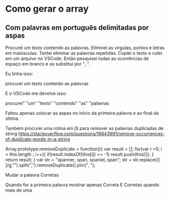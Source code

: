 # Como gerar o array

## Com palavras em português delimitadas por aspas

Procurei um texto contendo as palavras. Eliminei as vírgulas, pontos e letras em maiúsculas. Tentei eliminar as palavras repetidas.
Copiei o texto e colei em um arquivo no VSCode. Então pesquisei todas as ocorrências de espaço em branco e as substitui por ", ".

Eu tinha isso:

procurei um texto contendo as palavras

E o VSCode me devolve isso:

procurei" "um" "texto" "contendo" "as" "palavras

Faltou apenas colocar as aspas no início da primeira palavra e ao final da última.


Também procurei uma rotina em jS para remover as palavras duplicadas de string
https://stackoverflow.com/questions/16843991/remove-occurrences-of-duplicate-words-in-a-string

Array.prototype.removeDuplicate = function(){
   var result = [];
   for(var i =0; i < this.length ; i++){
       if(result.indexOf(this[i]) == -1) result.push(this[i]);
   }
   return result;
}
var str = "spanner, span, spaniel, span";
str = str.replace(/[ ]/g,"").split(",").removeDuplicate().join(", ");


Mudar a palavra Corretas

Quando for a primeira palavra mostrar apenas Correta 
E Corretas quando mais de uma
